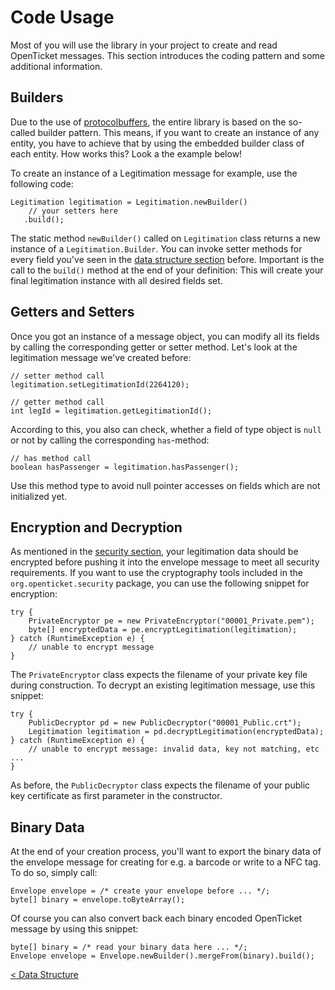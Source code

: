 # Code Usage

Most of you will use the library in your project to create and read OpenTicket messages. This section introduces 
the coding pattern and some additional information.

## Builders

Due to the use of [protocolbuffers](https://github.com/protocolbuffers/protobuf), the entire library is based on the so-called builder pattern. This means, if you want to create
an instance of any entity, you have to achieve that by using the embedded builder class of each entity.
How works this? Look a the example below!

To create an instance of a Legitimation message for example, use the following code:

```
Legitimation legitimation = Legitimation.newBuilder()
    // your setters here
   .build();
```

The static method `newBuilder()` called on `Legitimation` class returns a new instance of a `Legitimation.Builder`. You can
invoke setter methods for every field you've seen in the [data structure section](DATA_STRUCTURE.md) before. Important is the
call to the `build()` method at the end of your definition: This will create your final legitimation instance with all desired
fields set.

## Getters and Setters

Once you got an instance of a message object, you can modify all its fields by calling the corresponding
getter or setter method. Let's look at the legitimation message we've created before:

```
// setter method call
legitimation.setLegitimationId(2264120);

// getter method call
int legId = legitimation.getLegitimationId();
```

According to this, you also can check, whether a field of type object is `null` or not by calling the corresponding `has`-method:

```
// has method call
boolean hasPassenger = legitimation.hasPassenger();
```

Use this method type to avoid null pointer accesses on fields which are not initialized yet.

## Encryption and Decryption

As mentioned in the [security section](SECURITY.md), your legitimation data should be encrypted before pushing it into the envelope message
to meet all security requirements. If you want to use the cryptography tools included in the `org.openticket.security` package, you
can use the following snippet for encryption:

```
try {
    PrivateEncryptor pe = new PrivateEncryptor("00001_Private.pem");
    byte[] encryptedData = pe.encryptLegitimation(legitimation);
} catch (RuntimeException e) {
    // unable to encrypt message
}
```

The `PrivateEncryptor` class expects the filename of your private key file during construction. To decrypt an existing
legitimation message, use this snippet:

```
try {
    PublicDecryptor pd = new PublicDecryptor("00001_Public.crt");
    Legitimation legitimation = pd.decryptLegitimation(encryptedData);
} catch (RuntimeException e) {
    // unable to encrypt message: invalid data, key not matching, etc ...
}
```

As before, the `PublicDecryptor` class expects the filename of your public key certificate as first parameter
in the constructor.

## Binary Data

At the end of your creation process, you'll want to export the binary data of the envelope message for creating
for e.g. a barcode or write to a NFC tag. To do so, simply call:

```
Envelope envelope = /* create your envelope before ... */;
byte[] binary = envelope.toByteArray();
```

Of course you can also convert back each binary encoded OpenTicket message by using this snippet:

```
byte[] binary = /* read your binary data here ... */;
Envelope envelope = Envelope.newBuilder().mergeFrom(binary).build();
```

[< Data Structure](DATA_STRUCTURE.md)
